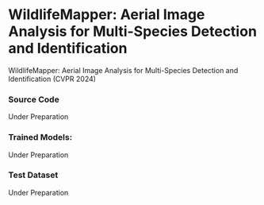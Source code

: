 # WildlifeMapper: Aerial Image Analysis for Multi-Species Detection and Identification
WildlifeMapper: Aerial Image Analysis for Multi-Species Detection and Identification (CVPR 2024)

### Source Code
Under Preparation

### Trained Models:
Under Preparation

### Test Dataset
Under Preparation
